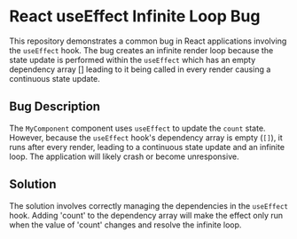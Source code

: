 # React useEffect Infinite Loop Bug

This repository demonstrates a common bug in React applications involving the `useEffect` hook.  The bug creates an infinite render loop because the state update is performed within the `useEffect` which has an empty dependency array [] leading to it being called in every render causing a continuous state update.

## Bug Description
The `MyComponent` component uses `useEffect` to update the `count` state. However, because the `useEffect` hook's dependency array is empty (`[]`), it runs after every render, leading to a continuous state update and an infinite loop. The application will likely crash or become unresponsive. 

## Solution
The solution involves correctly managing the dependencies in the `useEffect` hook.  Adding 'count' to the dependency array will make the effect only run when the value of 'count' changes and resolve the infinite loop. 